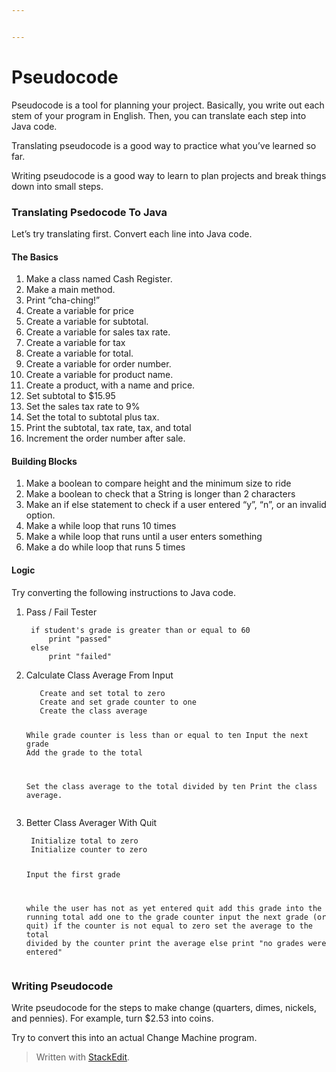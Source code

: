 ```yaml
---


---
```


<h1 id="pseudocode">Pseudocode</h1>
<p>Pseudocode is a tool for planning your project. Basically, you write out each stem of your program in English. Then, you can translate each step into Java code.</p>
<p>Translating pseudocode is a good way to practice what you’ve learned so far.</p>
<p>Writing pseudocode is a good way to learn to plan projects and break things down into small steps.</p>
<h3 id="translating-psedocode-to-java">Translating Psedocode To Java</h3>
<p>Let’s try translating first. Convert each line into Java code.</p>
<h4 id="the-basics">The Basics</h4>
<ol>
<li>Make a class named Cash Register.</li>
<li>Make a main method.</li>
<li>Print “cha-ching!”</li>
<li>Create a variable for price</li>
<li>Create a variable for subtotal.</li>
<li>Create a variable for sales tax rate.</li>
<li>Create a variable for tax</li>
<li>Create a variable for total.</li>
<li>Create a variable for order number.</li>
<li>Create a variable for product name.</li>
<li>Create a product, with a name and price.</li>
<li>Set subtotal to $15.95</li>
<li>Set the sales tax rate to 9%</li>
<li>Set the total to subtotal plus tax.</li>
<li>Print the subtotal, tax rate, tax, and total</li>
<li>Increment the order number after sale.</li>
</ol>
<h4 id="building-blocks">Building Blocks</h4>
<ol>
<li>Make a boolean to compare height and the minimum size to ride</li>
<li>Make a boolean to check that a String is longer than 2 characters</li>
<li>Make an if else statement to check if a user entered “y”, “n”, or an invalid option.</li>
<li>Make a while loop that runs 10 times</li>
<li>Make a while loop that runs until a user enters something</li>
<li>Make a do while loop that runs 5 times</li>
</ol>
<h4 id="logic">Logic</h4>
<p>Try converting the following instructions to Java code.</p>
<ol>
<li>
<p>Pass / Fail Tester</p>
<pre><code> if student's grade is greater than or equal to 60
     print "passed"
 else
     print "failed"
</code></pre>
</li>
<li>
<p>Calculate Class Average From Input</p>
<pre><code>   Create and set total to zero
   Create and set grade counter to one
   Create the class average

   While grade counter is less than or equal to ten
       Input the next grade
       Add the grade to the total

   Set the class average to the total divided by ten
   Print the class average.
</code></pre>
</li>
<li>
<p>Better Class Averager With Quit</p>
<pre><code> Initialize total to zero
 Initialize counter to zero

 Input the first grade

 while the user has not as yet entered quit
     add this grade into the running total
     add one to the grade counter
     input the next grade (or quit)
 if the counter is not equal to zero
     set the average to the total divided by the counter
     print the average
 else
     print "no grades were entered"
</code></pre>
</li>
</ol>
<h3 id="writing-pseudocode">Writing Pseudocode</h3>
<p>Write pseudocode for the steps to make change (quarters, dimes, nickels, and pennies). For example, turn $2.53 into coins.</p>
<p>Try to convert this into an actual Change Machine program.</p>
<blockquote>
<p>Written with <a href="https://stackedit.io/">StackEdit</a>.</p>
</blockquote>

